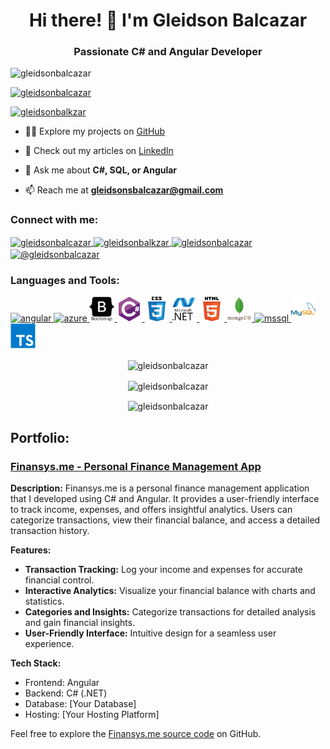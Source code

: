 <h1 align="center">Hi there! 👋 I'm Gleidson Balcazar</h1>
<h3 align="center">Passionate C# and Angular Developer</h3>

<p align="left"> <img src="https://komarev.com/ghpvc/?username=gleidsonbalcazar&label=Profile%20views&color=0e75b6&style=flat" alt="gleidsonbalcazar" /> </p>

<p align="left"> 
  <a href="https://github.com/ryo-ma/github-profile-trophy">
    <img src="https://github-profile-trophy.vercel.app/?username=gleidsonbalcazar" alt="gleidsonbalcazar" />
  </a> 
</p>

<p align="left"> 
  <a href="https://twitter.com/gleidsonbalkzar" target="blank">
    <img src="https://img.shields.io/twitter/follow/gleidsonbalkzar?logo=twitter&style=for-the-badge" alt="gleidsonbalkzar" />
  </a> 
</p>

- 👨‍💻 Explore my projects on [GitHub](https://github.com/gleidsonbalcazar)

- 📝 Check out my articles on [LinkedIn](https://www.linkedin.com/in/gleidsonbalcazar/)

- 💬 Ask me about **C#, SQL, or Angular**

- 📫 Reach me at **gleidsonsbalcazar@gmail.com**

<h3 align="left">Connect with me:</h3>
<p align="left">
  <a href="https://dev.to/gleidsonbalcazar" target="blank">
    <img align="center" src="https://cdn.jsdelivr.net/npm/simple-icons@3.0.1/icons/dev-dot-to.svg" alt="gleidsonbalcazar" height="30" width="40" />
  </a>
  <a href="https://twitter.com/gleidsonbalkzar" target="blank">
    <img align="center" src="https://raw.githubusercontent.com/rahuldkjain/github-profile-readme-generator/master/src/images/icons/Social/twitter.svg" alt="gleidsonbalkzar" height="30" width="40" />
  </a>
  <a href="https://linkedin.com/in/gleidsonbalcazar" target="blank">
    <img align="center" src="https://raw.githubusercontent.com/rahuldkjain/github-profile-readme-generator/master/src/images/icons/Social/linked-in-alt.svg" alt="gleidsonbalcazar" height="30" width="40" />
  </a>
  <a href="https://medium.com/@gleidsonbalcazar" target="blank">
    <img align="center" src="https://raw.githubusercontent.com/rahuldkjain/github-profile-readme-generator/master/src/images/icons/Social/medium.svg" alt="@gleidsonbalcazar" height="30" width="40" />
  </a>
</p>

<h3 align="left">Languages and Tools:</h3>
<p align="left">
  <a href="https://angular.io" target="_blank">
    <img src="https://angular.io/assets/images/logos/angular/angular.svg" alt="angular" width="40" height="40"/>
  </a>
  <a href="https://azure.microsoft.com/en-in/" target="_blank">
    <img src="https://www.vectorlogo.zone/logos/microsoft_azure/microsoft_azure-icon.svg" alt="azure" width="40" height="40"/>
  </a>
  <a href="https://getbootstrap.com" target="_blank">
    <img src="https://raw.githubusercontent.com/devicons/devicon/master/icons/bootstrap/bootstrap-plain-wordmark.svg" alt="bootstrap" width="40" height="40"/>
  </a>
  <a href="https://www.w3schools.com/cs/" target="_blank">
    <img src="https://raw.githubusercontent.com/devicons/devicon/master/icons/csharp/csharp-original.svg" alt="csharp" width="40" height="40"/>
  </a>
  <a href="https://www.w3schools.com/css/" target="_blank">
    <img src="https://raw.githubusercontent.com/devicons/devicon/master/icons/css3/css3-original-wordmark.svg" alt="css3" width="40" height="40"/>
  </a>
  <a href="https://dotnet.microsoft.com/" target="_blank">
    <img src="https://raw.githubusercontent.com/devicons/devicon/master/icons/dot-net/dot-net-original-wordmark.svg" alt="dotnet" width="40" height="40"/>
  </a>
  <a href="https://www.w3.org/html/" target="_blank">
    <img src="https://raw.githubusercontent.com/devicons/devicon/master/icons/html5/html5-original-wordmark.svg" alt="html5" width="40" height="40"/>
  </a>
  <a href="https://www.mongodb.com/" target="_blank">
    <img src="https://raw.githubusercontent.com/devicons/devicon/master/icons/mongodb/mongodb-original-wordmark.svg" alt="mongodb" width="40" height="40"/>
  </a>
  <a href="https://www.microsoft.com/en-us/sql-server" target="_blank">
    <img src="https://www.svgrepo.com/show/303229/microsoft-sql-server-logo.svg" alt="mssql" width="40" height="40"/>
  </a>
  <a href="https://www.mysql.com/" target="_blank">
    <img src="https://raw.githubusercontent.com/devicons/devicon/master/icons/mysql/mysql-original-wordmark.svg" alt="mysql" width="40" height="40"/>
  </a>
  <a href="https://www.typescriptlang.org/" target="_blank">
    <img src="https://raw.githubusercontent.com/devicons/devicon/master/icons/typescript/typescript-original.svg" alt="typescript" width="40" height="40"/>
  </a>
</p>

<p align="center">
  <img align="center" src="https://github-readme-stats.vercel.app/api/top-langs?username=gleidsonbalcazar&show_icons=true&locale=en&layout=compact" alt="gleidsonbalcazar" />
</p>

<p align="center">
  <img align="center" src="https://github-readme-stats.vercel.app/api?username=gleidsonbalcazar&show_icons=true&locale=en" alt="gleidsonbalcazar" />
</p>

<p align="center">
  <img align="center" src="https://github-readme-streak-stats.herokuapp.com/?user=gleidsonbalcazar&" alt="gleidsonbalcazar" />
</p>

<h2 align="left">Portfolio:</h2>

### [Finansys.me - Personal Finance Management App](https://finansys.me)

**Description:**
Finansys.me is a personal finance management application that I developed using C# and Angular. It provides a user-friendly interface to track income, expenses, and offers insightful analytics. Users can categorize transactions, view their financial balance, and access a detailed transaction history.

**Features:**
- **Transaction Tracking:** Log your income and expenses for accurate financial control.
- **Interactive Analytics:** Visualize your financial balance with charts and statistics.
- **Categories and Insights:** Categorize transactions for detailed analysis and gain financial insights.
- **User-Friendly Interface:** Intuitive design for a seamless user experience.

**Tech Stack:**
- Frontend: Angular
- Backend: C# (.NET)
- Database: [Your Database]
- Hosting: [Your Hosting Platform]

Feel free to explore the [Finansys.me source code](https://github.com/your-username/finansys-me) on GitHub.


